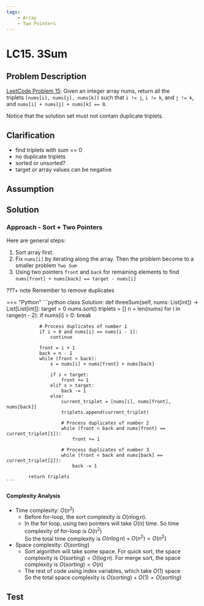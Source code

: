 ```yaml
---
tags:
    - Array
    - Two Pointers
---
```


# LC15. 3Sum
## Problem Description
[LeetCode Problem 15](https://leetcode.com/problems/3sum/): Given an integer array nums, return all the triplets `[nums[i], nums[j], nums[k]]` such that `i != j`, `i != k`, and `j != k`, and `nums[i] + nums[j] + nums[k] == 0`.

Notice that the solution set must not contain duplicate triplets.

## Clarification
- find triplets with sum == 0
- no duplicate triplets
- sorted or unsorted?
- target or array values can be negative

## Assumption

## Solution
### Approach - Sort + Two Pointers
Here are general steps:

1. Sort array first. 
2. Fix `nums[i]` by iterating along the array. Then the problem become to a smaller problem `Two Sum`
3. Using two pointers `front` and `back` for remaining elements to find `nums[front] + nums[back] == target - nums[i]`

???+ note
    Remember to remove duplicates

=== "Python"
    ```python
    class Solution:
        def threeSum(self, nums: List[int]) -> List[List[int]]:
            target = 0
            nums.sort()
            triplets = []
            n = len(nums)
            for i in range(n - 2):
                if nums[i] > 0:
                    break

                # Process duplicates of number 1
                if i > 0 and nums[i] == nums[i - 1]:
                    continue

                front = i + 1
                back = n - 1
                while (front < back):
                    s = nums[i] + nums[front] + nums[back]

                    if s < target:
                        front += 1
                    elif s > target:
                        back -= 1
                    else:
                        current_triplet = [nums[i], nums[front], nums[back]]
                        triplets.append(current_triplet)

                        # Process duplicates of number 2
                        while (front < back and nums[front] == current_triplet[1]):
                            front += 1

                        # Process duplicates of number 3
                        while (front < back and nums[back] == current_triplet[2]):
                            back -= 1

            return triplets
    ```

#### Complexity Analysis
* Time complexity: $O(n^2)$  
	- Before for-loop, the sort complexity is $O(n \log n)$. 
    - In the for loop, using two pointers will take $O(n)$ time. So time complexity of for-loop is $O(n^2)$  
    So the total time complexity is $O(n \log n) + O(n^2) = O(n^2)$
* Space complexity: $O(sorting)$  
	- Sort algorithm will take some space. For quick sort, the space complexity is $O(sorting) = O(\log n)$. For merge sort, the space complexity is $O(sorting) = O(n)$ 
    - The rest of code using index variables, which take $O(1)$ space  
    So the total space complexity is $O(sorting) + O(1) = O(sorting)$

## Test